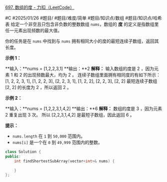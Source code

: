 [697. 数组的度 - 力扣（LeetCode）](https://leetcode.cn/problems/degree-of-an-array/)

#C #2025/01/26 #题目/ #题目/难度/简单 #题目/知识点/数组 #题目/知识点/哈希表
给定一个非空且只包含非负数的整数数组 `nums`，数组的 **度** 的定义是指数组里任一元素出现频数的最大值。

你的任务是在 `nums` 中找到与 `nums` 拥有相同大小的度的最短连续子数组，返回其长度。

**示例 1：**

**输入：**nums = [1,2,2,3,1]
**输出：**2
**解释：**
输入数组的度是 2 ，因为元素 1 和 2 的出现频数最大，均为 2 。
连续子数组里面拥有相同度的有如下所示：
[1, 2, 2, 3, 1], [1, 2, 2, 3], [2, 2, 3, 1], [1, 2, 2], [2, 2, 3], [2, 2]
最短连续子数组 [2, 2] 的长度为 2 ，所以返回 2 。

**示例 2：**

**输入：**nums = [1,2,2,3,1,4,2]
**输出：**6
**解释：**
数组的度是 3 ，因为元素 2 重复出现 3 次。
所以 [2,2,3,1,4,2] 是最短子数组，因此返回 6 。

**提示：**

- `nums.length` 在 `1` 到 `50,000` 范围内。
- `nums[i]` 是一个在 `0` 到 `49,999` 范围内的整数。

```cpp
class Solution {
public:
    int findShortestSubArray(vector<int>& nums) {
        
    }
};
```